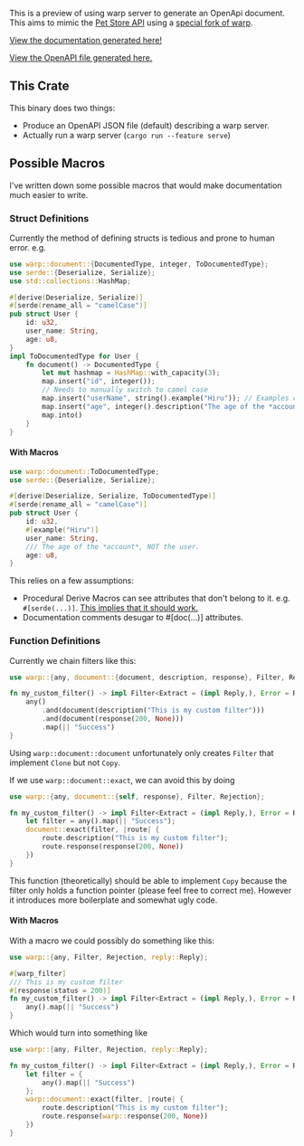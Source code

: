 This is a preview of using warp server to generate an OpenApi document.
This aims to mimic the [Pet Store API](https://petstore.swagger.io/)
using a [special fork of warp](https://github.com/HiruNya/warp).

[View the documentation generated here!](https://hiru.dev/demo/warp-petstore/)

[View the OpenAPI file generated here.](https://hiru.dev/demo/warp-petstore/openapi.json)

## This Crate

This binary does two things:
- Produce an OpenAPI JSON file (default) describing a warp server.
- Actually run a warp server (`cargo run --feature serve`)

## Possible Macros

I've written down some possible macros that would make documentation much easier to write.

### Struct Definitions

Currently the method of defining structs is tedious and prone to human error.
e.g.
```rust
use warp::document::{DocumentedType, integer, ToDocumentedType};
use serde::{Deserialize, Serialize};
use std::collections::HashMap;

#[derive(Deserialize, Serialize)]
#[serde(rename_all = "camelCase")]
pub struct User {
    id: u32,
    user_name: String,
    age: u8,
}
impl ToDocumentedType for User {
    fn document() -> DocumentedType {
        let mut hashmap = HashMap::with_capacity(3);
        map.insert("id", integer());
        // Needs to manually switch to camel case
        map.insert("userName", string().example("Hiru")); // Examples can be added
        map.insert("age", integer().description("The age of the *account*, NOT the user."));
        map.into()
    }
}
```

#### With Macros
```rust
use warp::document::ToDocumentedType;
use serde::{Deserialize, Serialize};

#[derive(Deserialize, Serialize, ToDocumentedType)]
#[serde(rename_all = "camelCase")]
pub struct User {
    id: u32,
    #[example("Hiru")]
    user_name: String,
    /// The age of the *account*, NOT the user.
    age: u8,
}
```
This relies on a few assumptions:
- Procedural Derive Macros can see attributes that don't belong to it. e.g. `#[serde(...)]`.
[This implies that it should work.](https://doc.rust-lang.org/reference/procedural-macros.html#derive-macro-helper-attributes)
- Documentation comments desugar to #[doc(...)] attributes.

### Function Definitions

Currently we chain filters like this:
```rust
use warp::{any, document::{document, description, response}, Filter, Rejection, reply::Reply};

fn my_custom_filter() -> impl Filter<Extract = (impl Reply,), Error = Rejection> + Clone {
    any()
        .and(document(description("This is my custom filter")))
        .and(document(response(200, None)))
        .map(|| "Success")
}
```
Using `warp::document::document` unfortunately only creates `Filter` that implement `Clone` but not `Copy`.

If we use `warp::document::exact`, we can avoid this by doing
```rust
use warp::{any, document::{self, response}, Filter, Rejection};

fn my_custom_filter() -> impl Filter<Extract = (impl Reply,), Error = Rejection> + Copy {
    let filter = any().map(|| "Success");
    document::exact(filter, |route| {
        route.description("This is my custom filter");
        route.response(response(200, None))
    })
}
```
This function (theoretically) should be able to implement `Copy` because the filter only holds a function pointer
(please feel free to correct me).
However it introduces more boilerplate and somewhat ugly code.

#### With Macros
With a macro we could possibly do something like this:
```rust
use warp::{any, Filter, Rejection, reply::Reply};

#[warp_filter]
/// This is my custom filter
#[response(status = 200)]
fn my_custom_filter() -> impl Filter<Extract = (impl Reply,), Error = Rejection> + Copy {
    any().map(|| "Success")
}
```
Which would turn into something like
```rust
use warp::{any, Filter, Rejection, reply::Reply};

fn my_custom_filter() -> impl Filter<Extract = (impl Reply,), Error = Rejection> + Copy {
    let filter = {
        any().map(|| "Success")
    };
    warp::document::exact(filter, |route| {
        route.description("This is my custom filter");
        route.response(warp::response(200, None))
    })
}
```
